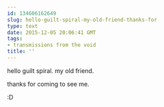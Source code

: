 ```yaml
---
id: 134606162649
slug: hello-guilt-spiral-my-old-friend-thanks-for
type: text
date: 2015-12-05 20:06:41 GMT
tags:
- transmissions from the void
title: ''
---
```


hello guilt spiral. my old friend.

thanks for coming to see me.

:D